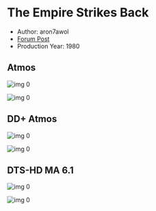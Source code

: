 # The Empire Strikes Back

* Author: aron7awol
* [Forum Post](https://www.avsforum.com/threads/bass-eq-for-filtered-movies.2995212/post-56914188)
* Production Year: 1980

## Atmos

![img 0](https://i.imgur.com/56wtqxc.jpg)

![img 0](https://i.imgur.com/ZVsqmfH.png)

## DD+ Atmos

![img 0](https://i.imgur.com/56wtqxc.jpg)

![img 0](https://i.imgur.com/ZVsqmfH.png)

## DTS-HD MA 6.1

![img 0](https://i.imgur.com/4UuxAAz.jpg)

![img 0](https://i.imgur.com/XZnKAx5.jpg)

